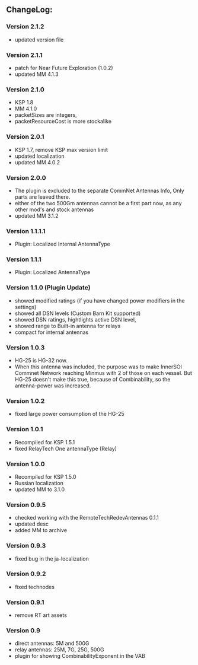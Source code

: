 ## ChangeLog:

### Version 2.1.2
 * updated version file

### Version 2.1.1
 * patch for Near Future Exploration (1.0.2)
 * updated MM 4.1.3

### Version 2.1.0
 * KSP 1.8
 * MM 4.1.0
 * packetSizes are integers, 
 * packetResourceCost is more stockalike

### Version 2.0.1
 * KSP 1.7, remove KSP max version limit
 * updated localization
 * updated MM 4.0.2

### Version 2.0.0
 * The plugin is excluded to the separate CommNet Antennas Info, 
   Only parts are leaved there.
 * either of the two 500Gm antennas cannot be a first part now, as any other mod's and stock antennas
 * updated MM 3.1.2

### Version 1.1.1.1
 * Plugin: Localized Internal AntennaType

### Version 1.1.1
 * Plugin: Localized AntennaType

### Version 1.1.0 (Plugin Update)
 * showed modified ratings (if you have changed power modifiers in the settings)
 * showed all DSN levels (Custom Barn Kit supported)
 * showed DSN ratings, hightlights active DSN level, 
 * showed range to Built-in antenna for relays
 * compact for internal antennas

### Version 1.0.3
 * HG-25 is HG-32 now.
 * When this antenna was included, the purpose was to make 
   InnerSOI Commnet Network reaching Minmus with 2 of those on each vessel.
   But HG-25 doesn't make this true, because of Combinability, 
   so the antenna-power was increased.

### Version 1.0.2
 * fixed large power consumption of the HG-25

### Version 1.0.1
 * Recompiled for KSP 1.5.1
 * fixed RelayTech One antennaType (Relay)

### Version 1.0.0
 * Recompiled for KSP 1.5.0
 * Russian localization
 * updated MM to 3.1.0

### Version 0.9.5
 * checked working with the RemoteTechRedevAntennas 0.1.1
 * updated desc
 * added MM to archive

### Version 0.9.3
 * fixed bug in the ja-localization

### Version 0.9.2
 * fixed technodes

### Version 0.9.1
 * remove RT art assets

### Version 0.9
 * direct antennas: 5M and 500G
 * relay antennas: 25M, 7G, 25G, 500G
 * plugin for showing CombinabilityExponent in the VAB
